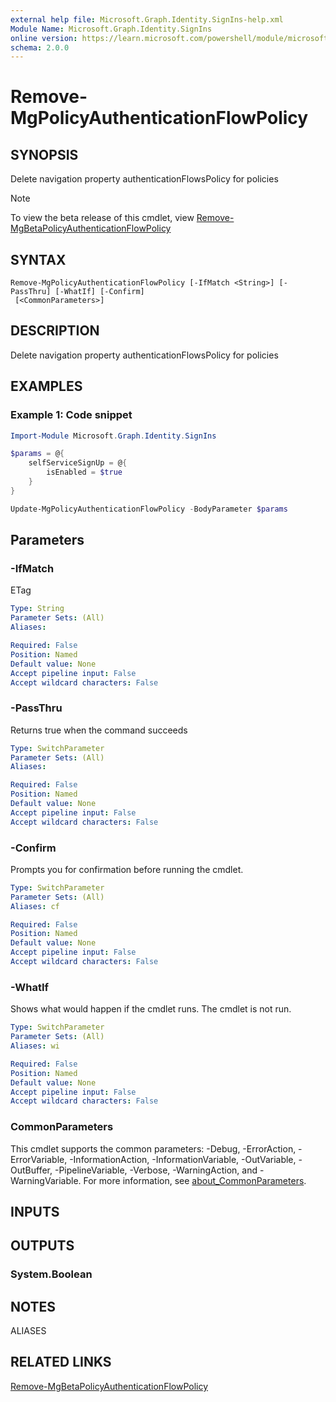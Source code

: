 ```yaml
---
external help file: Microsoft.Graph.Identity.SignIns-help.xml
Module Name: Microsoft.Graph.Identity.SignIns
online version: https://learn.microsoft.com/powershell/module/microsoft.graph.identity.signins/remove-mgpolicyauthenticationflowpolicy
schema: 2.0.0
---
```


# Remove-MgPolicyAuthenticationFlowPolicy

## SYNOPSIS
Delete navigation property authenticationFlowsPolicy for policies

> [!NOTE]
> To view the beta release of this cmdlet, view [Remove-MgBetaPolicyAuthenticationFlowPolicy](/powershell/module/Microsoft.Graph.Beta.Identity.SignIns/Remove-MgPolicyAuthenticationFlowPolicy?view=graph-powershell-beta)

## SYNTAX

```
Remove-MgPolicyAuthenticationFlowPolicy [-IfMatch <String>] [-PassThru] [-WhatIf] [-Confirm]
 [<CommonParameters>]
```

## DESCRIPTION
Delete navigation property authenticationFlowsPolicy for policies

## EXAMPLES

### Example 1: Code snippet
```powershell
Import-Module Microsoft.Graph.Identity.SignIns

$params = @{
	selfServiceSignUp = @{
		isEnabled = $true
	}
}

Update-MgPolicyAuthenticationFlowPolicy -BodyParameter $params

```
## Parameters

### -IfMatch
ETag

```yaml
Type: String
Parameter Sets: (All)
Aliases:

Required: False
Position: Named
Default value: None
Accept pipeline input: False
Accept wildcard characters: False
```

### -PassThru
Returns true when the command succeeds

```yaml
Type: SwitchParameter
Parameter Sets: (All)
Aliases:

Required: False
Position: Named
Default value: None
Accept pipeline input: False
Accept wildcard characters: False
```

### -Confirm
Prompts you for confirmation before running the cmdlet.

```yaml
Type: SwitchParameter
Parameter Sets: (All)
Aliases: cf

Required: False
Position: Named
Default value: None
Accept pipeline input: False
Accept wildcard characters: False
```

### -WhatIf
Shows what would happen if the cmdlet runs.
The cmdlet is not run.

```yaml
Type: SwitchParameter
Parameter Sets: (All)
Aliases: wi

Required: False
Position: Named
Default value: None
Accept pipeline input: False
Accept wildcard characters: False
```

### CommonParameters
This cmdlet supports the common parameters: -Debug, -ErrorAction, -ErrorVariable, -InformationAction, -InformationVariable, -OutVariable, -OutBuffer, -PipelineVariable, -Verbose, -WarningAction, and -WarningVariable. For more information, see [about_CommonParameters](http://go.microsoft.com/fwlink/?LinkID=113216).

## INPUTS

## OUTPUTS

### System.Boolean
## NOTES

ALIASES

## RELATED LINKS
[Remove-MgBetaPolicyAuthenticationFlowPolicy](/powershell/module/Microsoft.Graph.Beta.Identity.SignIns/Remove-MgPolicyAuthenticationFlowPolicy?view=graph-powershell-beta)

